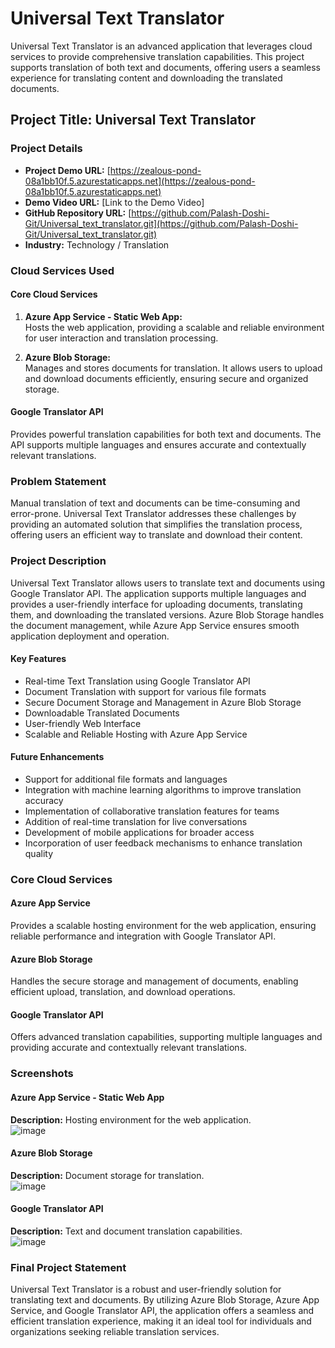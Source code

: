 # Universal Text Translator

Universal Text Translator is an advanced application that leverages cloud services to provide comprehensive translation capabilities. This project supports translation of both text and documents, offering users a seamless experience for translating content and downloading the translated documents.

## Project Title: **Universal Text Translator**

### Project Details

- **Project Demo URL:** [https://zealous-pond-08a1bb10f.5.azurestaticapps.net](https://zealous-pond-08a1bb10f.5.azurestaticapps.net)
- **Demo Video URL:** [Link to the Demo Video]
- **GitHub Repository URL:** [https://github.com/Palash-Doshi-Git/Universal_text_translator.git](https://github.com/Palash-Doshi-Git/Universal_text_translator.git)
- **Industry:** Technology / Translation

### Cloud Services Used

#### Core Cloud Services

1. **Azure App Service - Static Web App:**  
   Hosts the web application, providing a scalable and reliable environment for user interaction and translation processing.

2. **Azure Blob Storage:**  
   Manages and stores documents for translation. It allows users to upload and download documents efficiently, ensuring secure and organized storage.

#### Google Translator API
   Provides powerful translation capabilities for both text and documents. The API supports multiple languages and ensures accurate and contextually relevant translations.

### Problem Statement

Manual translation of text and documents can be time-consuming and error-prone. Universal Text Translator addresses these challenges by providing an automated solution that simplifies the translation process, offering users an efficient way to translate and download their content.

### Project Description

Universal Text Translator allows users to translate text and documents using Google Translator API. The application supports multiple languages and provides a user-friendly interface for uploading documents, translating them, and downloading the translated versions. Azure Blob Storage handles the document management, while Azure App Service ensures smooth application deployment and operation.

#### Key Features

- Real-time Text Translation using Google Translator API
- Document Translation with support for various file formats
- Secure Document Storage and Management in Azure Blob Storage
- Downloadable Translated Documents
- User-friendly Web Interface
- Scalable and Reliable Hosting with Azure App Service

#### Future Enhancements

- Support for additional file formats and languages
- Integration with machine learning algorithms to improve translation accuracy
- Implementation of collaborative translation features for teams
- Addition of real-time translation for live conversations
- Development of mobile applications for broader access
- Incorporation of user feedback mechanisms to enhance translation quality

### Core Cloud Services

#### Azure App Service
Provides a scalable hosting environment for the web application, ensuring reliable performance and integration with Google Translator API.

#### Azure Blob Storage
Handles the secure storage and management of documents, enabling efficient upload, translation, and download operations.

#### Google Translator API
Offers advanced translation capabilities, supporting multiple languages and providing accurate and contextually relevant translations.

### Screenshots

#### Azure App Service - Static Web App
**Description:** Hosting environment for the web application.  
![image](https://github.com/user-attachments/assets/50489499-6f58-4d49-a4dd-e7bcfc92b7b3)


#### Azure Blob Storage
**Description:** Document storage for translation.  
![image](https://github.com/user-attachments/assets/10b604fa-976e-4ce5-96ac-76b9631f5947)


#### Google Translator API
**Description:** Text and document translation capabilities.  
![image](https://github.com/user-attachments/assets/9568bfef-47fc-4467-a653-d6a7fc9db6b4)


### Final Project Statement

Universal Text Translator is a robust and user-friendly solution for translating text and documents. By utilizing Azure Blob Storage, Azure App Service, and Google Translator API, the application offers a seamless and efficient translation experience, making it an ideal tool for individuals and organizations seeking reliable translation services.

